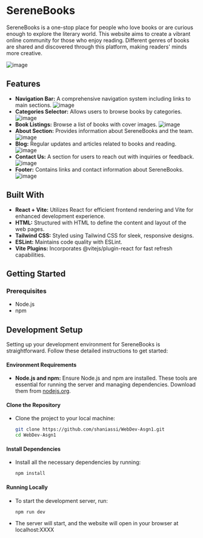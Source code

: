 # SereneBooks
SereneBooks is a one-stop place for people who love books or are curious enough to explore the literary world. This website aims to create a vibrant online community for those who enjoy reading. Different genres of books are shared and discovered through this platform, making readers' minds more creative.

![image](https://github.com/shaniassi/WebDev-Asgn1/assets/164065005/e977c89a-481d-4d07-a83a-2f28d626d768)


## Features
- **Navigation Bar:** A comprehensive navigation system including links to main sections.
  ![image](https://github.com/shaniassi/WebDev-Asgn1/assets/164065005/4d4d6529-8f17-4000-b41a-067bfc613093)
- **Categories Selector:** Allows users to browse books by categories.
  ![image](https://github.com/shaniassi/WebDev-Asgn1/assets/164065005/77f5e4ec-88d5-434c-85f9-04f8fc9e3db5)
- **Book Listings:** Browse a list of books with cover images.
  ![image](https://github.com/shaniassi/WebDev-Asgn1/assets/164065005/71e582e3-b706-4994-bb8b-428e081085d1)
- **About Section:** Provides information about SereneBooks and the team.
  ![image](https://github.com/shaniassi/WebDev-Asgn1/assets/164065005/b7d424c2-41b1-451b-a295-9c195350ba64)
- **Blog:** Regular updates and articles related to books and reading.
  ![image](https://github.com/shaniassi/WebDev-Asgn1/assets/164065005/d56eb4a7-2146-4ef2-8a0d-ff6443513a2c)
- **Contact Us:** A section for users to reach out with inquiries or feedback.
  ![image](https://github.com/shaniassi/WebDev-Asgn1/assets/164065005/a580ec6a-d15d-4444-a249-457074750a85)
- **Footer:** Contains links and contact information about SereneBooks.
  ![image](https://github.com/shaniassi/WebDev-Asgn1/assets/164065005/28cf2dd6-4f73-4e8e-bde7-e6867562fe37)


## Built With
- **React + Vite:** Utilizes React for efficient frontend rendering and Vite for enhanced development experience.
- **HTML:** Structured with HTML to define the content and layout of the web pages.
- **Tailwind CSS:** Styled using Tailwind CSS for sleek, responsive designs.
- **ESLint:** Maintains code quality with ESLint.
- **Vite Plugins:** Incorporates @vitejs/plugin-react for fast refresh capabilities.

## Getting Started

### Prerequisites

- Node.js
- npm

## Development Setup

Setting up your development environment for SereneBooks is straightforward. Follow these detailed instructions to get started:

#### Environment Requirements
- **Node.js and npm:** Ensure Node.js and npm are installed. These tools are essential for running the server and managing dependencies. Download them from [nodejs.org](https://nodejs.org/).

#### Clone the Repository
- Clone the project to your local machine:
  ```bash
  git clone https://github.com/shaniassi/WebDev-Asgn1.git
  cd WebDev-Asgn1

#### Install Dependencies
- Install all the necessary dependencies by running:
  ```bash
  npm install

#### Running Locally
- To start the development server, run:
  ```bash
  npm run dev
- The server will start, and the website will open in your browser at localhost:XXXX

